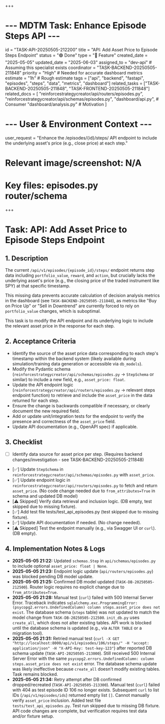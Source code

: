 +++
# --- MDTM Task: Enhance Episode Steps API ---
id = "TASK-API-20250505-212200"
title = "API: Add Asset Price to Episode Steps Endpoint"
status = "🟢 Done"
type = "🌟 Feature"
created_date = "2025-05-05"
updated_date = "2025-06-03"
assigned_to = "dev-api" # Assuming this specialist exists
coordinator = "TASK-BACKEND-20250505-211848"
priority = "High" # Needed for accurate dashboard metrics
estimate = "1h" # Rough estimate
tags = ["api", "backend", "fastapi", "episodes", "steps", "data", "metrics", "dashboard"]
related_tasks = ["TASK-BACKEND-20250505-211848", "TASK-FRONTEND-20250505-211848"]
related_docs = [
    "reinforcestrategycreator/api/routers/episodes.py",
    "reinforcestrategycreator/api/schemas/episodes.py",
    "dashboard/api.py", # Consumer
    "dashboard/analysis.py" # Motivation
    ]
# --- User & Environment Context ---
user_request = "Enhance the /episodes/{id}/steps/ API endpoint to include the underlying asset's price (e.g., close price) at each step."
# Relevant image/screenshot: N/A
# Key files: episodes.py router/schema
+++

# Task: API: Add Asset Price to Episode Steps Endpoint

## 1. Description

The current `/api/v1/episodes/{episode_id}/steps/` endpoint returns step data including `portfolio_value`, `reward`, and `action`, but crucially lacks the underlying asset's price (e.g., the closing price of the traded instrument like SPY) at that specific timestamp.

This missing data prevents accurate calculation of decision analysis metrics in the dashboard (see `TASK-BACKEND-20250505-211848`), as metrics like "Buy on Price Up" or "Sell in Downtrend" are currently forced to rely on `portfolio_value` changes, which is suboptimal.

This task is to modify the API endpoint and its underlying logic to include the relevant asset price in the response for each step.

## 2. Acceptance Criteria

*   Identify the source of the asset price data corresponding to each step's timestamp within the backend system (likely available during simulation/training data generation or accessible via `db_models`).
*   Modify the Pydantic schema (`reinforcestrategycreator/api/schemas/episodes.py` -> `StepSchema` or similar) to include a new field, e.g., `asset_price: float`.
*   Update the API endpoint logic (`reinforcestrategycreator/api/routers/episodes.py` -> relevant steps endpoint function) to retrieve and include the `asset_price` in the data returned for each step.
*   Ensure the change is backwards compatible if necessary, or clearly document the new required field.
*   Add or update unit/integration tests for the endpoint to verify the presence and correctness of the `asset_price` field.
*   Update API documentation (e.g., OpenAPI spec) if applicable.

## 3. Checklist

*   [ ] Identify data source for asset price per step. (Requires backend changes/investigation - see TASK-BACKEND-20250505-211848)
*   [✅] Update `StepSchema` in `reinforcestrategycreator/api/schemas/episodes.py` with `asset_price`.
*   [✅] Update endpoint logic in `reinforcestrategycreator/api/routers/episodes.py` to fetch and return `asset_price`. (No code change needed due to `from_attributes=True` in schema and updated DB model)
*   [⚠️ Skipped] Verify data retrieval and inclusion logic. (DB empty, test skipped due to missing fixture).
*   [✅] Add test file tests/test_api_episodes.py (test skipped due to missing fixture).
*   [✅] Update API documentation if needed. (No change needed).
*   [⚠️ Skipped] Test the endpoint manually (e.g., via Swagger UI or `curl`). (DB empty).

## 4. Implementation Notes & Logs

*   **2025-05-05 21:22:** Updated `schemas.Step` in `api/schemas/episodes.py` to include optional `asset_price: float | None`.
*   **2025-05-05 21:23:** Endpoint logic update (`api/routers/episodes.py`) was blocked pending DB model update.
*   **2025-05-05 21:25:** Confirmed DB model updated (`TASK-DB-20250505-212500`). Router logic requires no explicit change due to `from_attributes=True`.
*   **2025-05-05 21:28:** Manual test (`curl`) failed with 500 Internal Server Error. Traceback indicates `sqlalchemy.exc.ProgrammingError: (psycopg2.errors.UndefinedColumn) column steps.asset_price does not exist`. The database schema (`steps` table) was not updated to match the model change from `TASK-DB-20250505-212500`. `init_db.py` uses `create_all`, which does not alter existing tables. API work is blocked until the database schema is updated (e.g., via `ALTER TABLE` or a migration tool).
*   **2025-05-05 21:31:** Retried manual test (`curl -X GET "http://localhost:8000/api/v1/episodes/106/steps/" -H "accept: application/json" -H "X-API-Key: test-key-123"`) after reported DB schema update (`TASK-API-20250505-213000`). Still received 500 Internal Server Error with the same `psycopg2.errors.UndefinedColumn: column steps.asset_price does not exist` error. The database schema update was likely ineffective because `create_all` doesn't modify existing tables. Task remains blocked.
*   **2025-05-05 21:34:** Retry attempt after DB confirmed dropped/recreated (`TASK-API-20250505-213300`). Manual test (`curl`) failed with 404 as test episode ID 106 no longer exists. Subsequent `curl` to list IDs (`/api/v1/episodes/ids`) returned empty list `[]`. Cannot manually verify `asset_price` inclusion. Added test file `tests/test_api_episodes.py`. Test run skipped due to missing DB fixture. API code changes are complete, but verification requires test data and/or fixture setup.